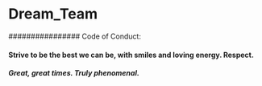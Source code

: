 # Dream_Team
################ Code of Conduct: 

#### Strive to be the best we can be, with smiles and loving energy. Respect. 

##### Great, great times. Truly phenomenal.
